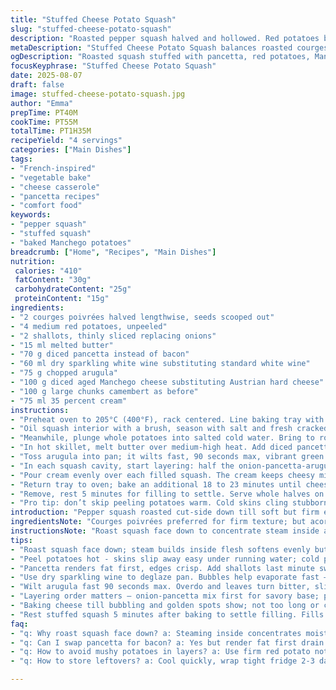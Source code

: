 ```yaml
---
title: "Stuffed Cheese Potato Squash"
slug: "stuffed-cheese-potato-squash"
description: "Roasted pepper squash halved and hollowed. Red potatoes boiled till tender, sliced thick. Sauteed shallots swapped for onions; pancetta replacing bacon for texture punch. White wine deglaze, wilted arugula folded in. Austrian hard cheese replaced by aged Manchego; creamy camembert held. Layered filling into squash cavities with cream drizzle. Baked till cheese bubbles and melts golden. Salad optional, adds freshness. Techniques to gauge squash softness, potato doneness, and sauté aroma included. Timing shifted slightly for precision and flavor clarity."
metaDescription: "Stuffed Cheese Potato Squash balances roasted courges poivrées with layered red potatoes, pancetta, Manchego, camembert, and cream for rich baked flavors."
ogDescription: "Roasted squash stuffed with pancetta, red potatoes, Manchego, camembert, cream—layers that melt, bubble, and sing. Texture cues key to timing."
focusKeyphrase: "Stuffed Cheese Potato Squash"
date: 2025-08-07
draft: false
image: stuffed-cheese-potato-squash.jpg
author: "Emma"
prepTime: PT40M
cookTime: PT55M
totalTime: PT1H35M
recipeYield: "4 servings"
categories: ["Main Dishes"]
tags:
- "French-inspired"
- "vegetable bake"
- "cheese casserole"
- "pancetta recipes"
- "comfort food"
keywords:
- "pepper squash"
- "stuffed squash"
- "baked Manchego potatoes"
breadcrumb: ["Home", "Recipes", "Main Dishes"]
nutrition: 
 calories: "410"
 fatContent: "30g"
 carbohydrateContent: "25g"
 proteinContent: "15g"
ingredients:
- "2 courges poivrées halved lengthwise, seeds scooped out"
- "4 medium red potatoes, unpeeled"
- "2 shallots, thinly sliced replacing onions"
- "15 ml melted butter"
- "70 g diced pancetta instead of bacon"
- "60 ml dry sparkling white wine substituting standard white wine"
- "75 g chopped arugula"
- "100 g diced aged Manchego cheese substituting Austrian hard cheese"
- "100 g large chunks camembert as before"
- "75 ml 35 percent cream"
instructions:
- "Preheat oven to 205°C (400°F), rack centered. Line baking tray with parchment to avoid sticky mess later."
- "Oil squash interior with a brush, season with salt and fresh cracked pepper inside cavity only. Lay squash halves cut-side down on tray; any water escaping is expected. Roast 38 to 43 minutes—poke flesh near edge with fork for tenderness. If skins give easily without falling apart, done enough."
- "Meanwhile, plunge whole potatoes into salted cold water. Bring to rolling boil, then moderate heat to keep simmering. Cook 28 to 32 minutes until firm but yielding to fork test. Chill briefly under cold tap. Peel while still warm; skins come off easily when rubbed. Slice into 1.2 cm thick rounds for layering; thickness matters here to avoid mush."
- "In hot skillet, melt butter over medium-high heat. Add diced pancetta; let fat render and edges crisp first. Add shallots last minute, sweat gently, not brown. Should be translucent with just a hint of color. Deglaze pan within 2 minutes with sparkling wine. Let entire liquid evaporate — it'll smell sharp, sweet, aromatic."
- "Toss arugula into pan; it wilts fast, 90 seconds max, vibrant green to dull dark. Season with salt and pepper to taste. This sauté base adds a peppery, fat-rich backbone to the filling."
- "In each squash cavity, start layering: half the onion-pancetta-arugula mix, half the potato slices, then both cheeses split evenly. Dense layers trap moisture and flavor. Top with the other half of everything, finishing strong with cheeses exposed."
- "Pour cream evenly over each filled squash. The cream keeps cheesy mix luscious during oven time."
- "Return tray to oven; bake an additional 18 to 23 minutes until cheese melts fully, edges bubbling and some golden spots. Don't overbake or cheese dries out and turns oily."
- "Remove, rest 5 minutes for filling to settle. Serve whole halves on plates. Garnish with fresh arugula salad tossed in lemon vinaigrette if you fancy cutting richness with acidity."
- "Pro tip: don’t skip peeling potatoes warm. Cold skins cling stubbornly. Also, swap pancetta for bacon but always render fat first to prevent greasy finish. Replacing Austrian cheese with Manchego adds nutty notes and melts differently — sharper and more elastic."
introduction: "Pepper squash roasted cut-side down till soft but firm enough to hold layers. Potatoes boil in salted cold water; timing key. I always tweak cheese—swapped Austrian for Manchego, brings sharper bite and creamier melt than expected. Pancetta over bacon, the texture difference is worth it. Shallots instead of onions—delicate sweetness, less pungent—balances the bold meat flavor better. White wine turned sparkling, more acid and fruit; evaporates sharply for punch. Learned layering matters: cheese last, cream on top, avoids rubbery or greasy traps. Oven timing changed, observed bubbling cheese is cue. Tried a roquette salad instead of just plain leaves; acidity cuts richness well. Kitchen trick: peel hot potatoes fast before they cool; skins stick otherwise. These basics save hours in prep and cleanup."
ingredientsNote: "Courges poivrées preferred for firm texture; but acorn or delicata can substitute, watch roasting time—smaller squash cook quicker. Potatoes red-skinned keep shape better than russet, avoid mushy filling. Shallots add subtle sweetness and less bite than onions, but any mild onion works. Butter melts better than oil, coats evenly—no burnt bits. Pancetta lends salt and crunch; bacon works if no pancetta in pantry but drain excess fat to prevent greasy layers. Manchego’s sharper flavor lifts the blend. Camembert adds creaminess but can be swapped for brie or triple cream cheese if needed. Sparkling white wine is optional; dry vermouth or dry sherry flavors similarly. Cream 35% fat or heavy cream essential for richness; half and half too thin, affects binding."
instructionsNote: "Roast squash face down to concentrate steam inside and soften flesh evenly, prevents drying out edges. Test tenderness near open side with fork; avoid piercing skin or squash collapses. Boil potatoes whole in cold salted water to cook evenly; boiling water first shocks skin, causing uneven cooking. Peeling warm is essential or skins stick and tear flesh. Sauté pancetta first to render fat thoroughly, flavor base depends on good caramelization without burning shallots. Deglazing with bubbly wine evaporates quickly, leaving subtle acidity and aroma; use dry versions, avoid heavy sweet wines. Wilt arugula briefly or it gets bitter and mushy. Layer ingredients strategically: onions and pancetta first, potatoes next, cheeses last. Cream poured on top so melts and seeps between layers. Bake until cheese bubbles but don’t overdo; golden spots indicate caramelization, adding crispy texture contrasts gooey cheese. Rest cooked squash 5 minutes to set fillings, stops runny mess and boosts flavor melding."
tips:
- "Roast squash face down; steam builds inside flesh softens evenly but stays firm enough to hold layers without collapsing squash. Test near edge; fork should poke swoosh no resistance but skins still firm. Avoid piercing skin or you get mushy mess."
- "Peel potatoes hot - skins slip away easy under running water; cold potatoes hold stubborn skins, tear flesh apart. Slice thick rounds — 1.2 cm minimum. Thin slices turn to mash after baking. Thickness keeps structure between cheese layers."
- "Pancetta renders fat first, edges crisp. Add shallots last minute sweat gently. Don’t brown them; turn translucent with slight golden tint is target. Sharp aroma uplifts balance but raw bite kills texture contrast."
- "Use dry sparkling wine to deglaze pan. Bubbles help evaporate fast — no soggy residue. Watch smell sharp, sweet, aromatic fade to just hints. Skip sweet wines or vermouth unless dry; too much sugar ruins final sharpness."
- "Wilt arugula fast 90 seconds max. Overdo and leaves turn bitter, slimy. Season pan mix after wilting with salt, cracked pepper. This adds peppery backbone contrast to creamy, salty cheeses and fatty pancetta."
- "Layering order matters — onion-pancetta mix first for savory base; potato slices next for bulk and structure; cheeses last so melting stays luscious, not rubbery or oily. Cream poured top seals moisture in layers; prevents dry spots."
- "Baking cheese till bubbling and golden spots show; not too long or cheese dries and turns oily. Watch for edges bubbling first then spotty golden top. Timed right, texture crisp outside, gooey inside."
- "Rest stuffed squash 5 minutes after baking to settle filling. Fills thicken, flavors meld. Resist slicing too early – hot cheese runny, layers don’t hold. Garnish optional roquette salad adds bright acidity to cut richness."
faq:
- "q: Why roast squash face down? a: Steaming inside concentrates moisture softens flesh firm enough not collapse. Test with fork near open side. Don’t poke skin or squash falls apart."
- "q: Can I swap pancetta for bacon? a: Yes but render fat first drain excess. Bacon fattier turns layers greasy otherwise. Pancetta flavor sharper, less smoky, better crunch on edges. Adjust salt accordingly."
- "q: How to avoid mushy potatoes in layers? a: Use firm red potato not russet. Boil whole in salted cold water; timing key 28-32 mins. Slice thick 1.2 cm. Thin slices break down too much in bake."
- "q: How to store leftovers? a: Cool quickly, wrap tight fridge 2-3 days max. Reheat gentle oven or low microwave so cheese doesn’t separate. Freeze not great cream layers change texture. Best fresh."

---
```

